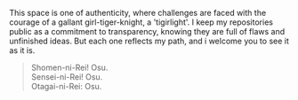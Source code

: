 This space is one of authenticity, where challenges are faced with the courage of a gallant girl-tiger-knight, a 'tigirlight'. I keep my repositories public as a commitment to transparency, knowing they are full of flaws and unfinished ideas. But each one reflects my path, and i welcome you to see it as it is.

> Shomen-ni-Rei! Osu. </br>
Sensei-ni-Rei! Osu. </br>
Otagai-ni-Rei: Osu. </br>

